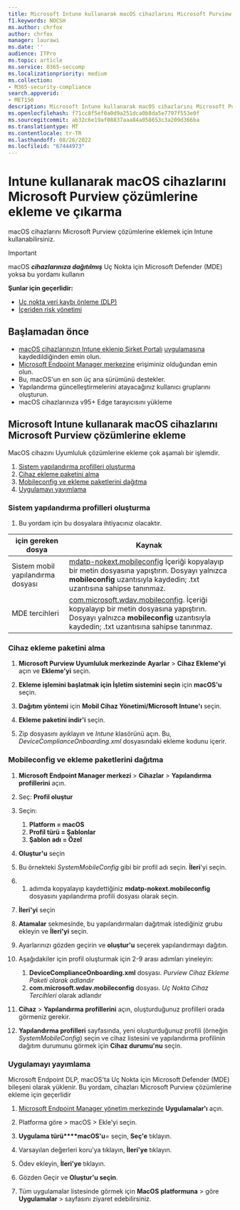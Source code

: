```yaml
---
title: Microsoft Intune kullanarak macOS cihazlarını Microsoft Purview çözümlerine ekleme ve çıkarma
f1.keywords: NOCSH
ms.author: chrfox
author: chrfox
manager: laurawi
ms.date: ''
audience: ITPro
ms.topic: article
ms.service: O365-seccomp
ms.localizationpriority: medium
ms.collection:
- M365-security-compliance
search.appverid:
- MET150
description: Microsoft Intune kullanarak macOS cihazlarını Microsoft Purview çözümlerine ekleme ve çıkarma hakkında bilgi edinin
ms.openlocfilehash: f71cc8f5ef0a0d9a251dca0b8da5e7797f553e0f
ms.sourcegitcommit: ab32c6e19af08837aaa84a058653c3a209d366ba
ms.translationtype: MT
ms.contentlocale: tr-TR
ms.lasthandoff: 08/26/2022
ms.locfileid: "67444973"
---
```

# <a name="onboard-and-offboard-macos-devices-into-microsoft-purview-solutions-using-intune"></a>Intune kullanarak macOS cihazlarını Microsoft Purview çözümlerine ekleme ve çıkarma

macOS cihazlarını Microsoft Purview çözümlerine eklemek için Intune kullanabilirsiniz.

> [!IMPORTANT]
> macOS ***cihazlarınıza dağıtılmış*** Uç Nokta için Microsoft Defender (MDE) yoksa bu yordamı kullanın

**Şunlar için geçerlidir:**

- [Uç nokta veri kaybı önleme (DLP)](./endpoint-dlp-learn-about.md)
- [İçeriden risk yönetimi](insider-risk-management.md)

## <a name="before-you-begin"></a>Başlamadan önce

- [macOS cihazlarınızın Intune eklenip Şirket Portalı](/mem/intune/fundamentals/deployment-guide-platform-macos) [uygulamasına](/mem/intune/user-help/enroll-your-device-in-intune-macos-cp) kaydedildiğinden emin olun. 
- [Microsoft Endpoint Manager merkezine](https://endpoint.microsoft.com/#home) erişiminiz olduğundan emin olun.
- Bu, macOS'un en son üç ana sürümünü destekler.
- Yapılandırma güncelleştirmelerini atayacağınız kullanıcı gruplarını oluşturun.
- macOS cihazlarınıza v95+ Edge tarayıcısını yükleme 


## <a name="onboard-macos-devices-into-microsoft-purview-solutions-using-microsoft-intune"></a>Microsoft Intune kullanarak macOS cihazlarını Microsoft Purview çözümlerine ekleme

MacOS cihazını Uyumluluk çözümlerine ekleme çok aşamalı bir işlemdir.

1. [Sistem yapılandırma profilleri oluşturma](#create-system-configuration-profiles)
1. [Cihaz ekleme paketini alma](#get-the-device-onboarding-package)
1. [Mobileconfig ve ekleme paketlerini dağıtma](#deploy-the-mobileconfig-and-onboarding-packages)
1. [Uygulamayı yayımlama](#publish-application)
<!--1. [Enable system extension](#enable-system-extension)-->


### <a name="create-system-configuration-profiles"></a>Sistem yapılandırma profilleri oluşturma

1. Bu yordam için bu dosyalara ihtiyacınız olacaktır. 

|için gereken dosya |Kaynak |
|---------|---------|
Sistem mobil yapılandırma dosyası | [mdatp-nokext.mobileconfig](https://github.com/microsoft/mdatp-xplat/blob/master/macos/mobileconfig/combined/mdatp-nokext.mobileconfig) İçeriği kopyalayıp bir metin dosyasına yapıştırın. Dosyayı yalnızca **mobileconfig** uzantısıyla kaydedin; .txt uzantısına sahipse tanınmaz.|
MDE tercihleri| [com.microsoft.wdav.mobileconfig](https://github.com/microsoft/mdatp-xplat/blob/master/macos/settings/data_loss_prevention/com.microsoft.wdav.mobileconfig). İçeriği kopyalayıp bir metin dosyasına yapıştırın. Dosyayı yalnızca **mobileconfig** uzantısıyla kaydedin; .txt uzantısına sahipse tanınmaz.

### <a name="get-the-device-onboarding-package"></a>Cihaz ekleme paketini alma

1. **Microsoft Purview Uyumluluk merkezinde** **Ayarlar** > **Cihaz Ekleme'yi** açın ve **Ekleme'yi** seçin.
 
1. **Ekleme işlemini başlatmak için İşletim sistemini seçin** için **macOS'u** seçin.
 
1. **Dağıtım yöntemi** için **Mobil Cihaz Yönetimi/Microsoft Intune'ı** seçin.
 
1. **Ekleme paketini indir'i** seçin. 

1. Zip dosyasını ayıklayın ve *Intune* klasörünü açın. Bu, *DeviceComplianceOnboarding.xml* dosyasındaki ekleme kodunu içerir.

<!--|accessibility |[accessibility.mobileconfig](https://github.com/microsoft/mdatp-xplat/blob/master/macos/mobileconfig/profiles/accessibility.mobileconfig)|
full disk access     |[fulldisk.mobileconfig](https://github.com/microsoft/mdatp-xplat/blob/master/macos/mobileconfig/profiles/fulldisk.mobileconfig)|
|Network filer| [netfilter.mobileconfig](https://github.com/microsoft/mdatp-xplat/blob/master/macos/mobileconfig/profiles/netfilter.mobileconfig)]
|System extensions |[sysext.mobileconfig](https://github.com/microsoft/mdatp-xplat/blob/master/macos/mobileconfig/profiles/sysext.mobileconfig)
|MDE preference     |[com.microsoft.wdav.mobileconfig](https://github.com/microsoft/mdatp-xplat/blob/master/macos/settings/data_loss_prevention/com.microsoft.wdav.mobileconfig)|
|MAU preference|[com.microsoft.autoupdate2.mobileconfig](https://github.com/microsoft/mdatp-xplat/blob/master/macos/settings/microsoft_auto_update/com.microsoft.autoupdate2.mobileconfig)|
|Installation package     |downloaded from the compliance portal **Installation package**, file name *\*wdav.pkg*\* |

> [!TIP]
> You can download the *.mobileconfig* files individually or in [single combined file](https://github.com/microsoft/mdatp-xplat/blob/master/macos/mobileconfig/combined/mdatp-nokext.mobileconfig) that contains:
> - accessibility.mobileconfig
> - fulldisk.mobileconfig
> - netfilter.mobileconfig
> - system extensions
>
>If any of these individual files is updated, you'd need to download the either the combined file again or the single updated file individually.-->

### <a name="deploy-the-mobileconfig-and-onboarding-packages"></a>Mobileconfig ve ekleme paketlerini dağıtma

1. **Microsoft Endpoint Manager merkezi** > **Cihazlar** > **Yapılandırma profillerini** açın.

1. Seç: **Profil oluştur** 

1. Seçin:
    1. **Platform = macOS**
    1. **Profil türü = Şablonlar**
    1. **Şablon adı = Özel**

1. **Oluştur'u** seçin

1. Bu örnekteki *SystemMobileConfig* gibi bir profil adı seçin. **İleri**'yi seçin.

1. 1. adımda kopyalayıp kaydettiğiniz **mdatp-nokext.mobileconfig** dosyasını yapılandırma profili dosyası olarak seçin.

1. **İleri'yi** seçin

1. **Atamalar** sekmesinde, bu yapılandırmaları dağıtmak istediğiniz grubu ekleyin ve **İleri'yi** seçin.

1. Ayarlarınızı gözden geçirin ve **oluştur'u** seçerek yapılandırmayı dağıtın.

1. Aşağıdakiler için profil oluşturmak için 2-9 arası adımları yineleyin:
    1. **DeviceComplianceOnboarding.xml** dosyası. *Purview Cihaz Ekleme Paketi olarak adlandır*
    1. **com.microsoft.wdav.mobileconfig** dosyası. *Uç Nokta Cihaz Tercihleri* olarak adlandır
 
1. **Cihaz** > **Yapılandırma profillerini** açın, oluşturduğunuz profilleri orada görmeniz gerekir.

1. **Yapılandırma profilleri** sayfasında, yeni oluşturduğunuz profili (örneğin *SystemMobileConfig*) seçin ve cihaz listesini ve yapılandırma profilinin dağıtım durumunu görmek için **Cihaz durumu'nu** seçin.

### <a name="publish-application"></a>Uygulamayı yayımlama

Microsoft Endpoint DLP, macOS'ta Uç Nokta için Microsoft Defender (MDE) bileşeni olarak yüklenir. Bu yordam, cihazları Microsoft Purview çözümlerine ekleme için geçerlidir

1. [Microsoft Endpoint Manager yönetim merkezinde](https://endpoint.microsoft.com/) **Uygulamalar'ı** açın.

1. Platforma göre > macOS > Ekle'yi seçin.

1. **Uygulama türü****macOS'u**= seçin, **Seç'e** tıklayın.

1. Varsayılan değerleri koru'ya tıklayın, **İleri'ye** tıklayın.

1. Ödev ekleyin, **İleri'ye** tıklayın.

1. Gözden Geçir ve **Oluştur'u seçin**.

1. Tüm uygulamalar listesinde görmek için **MacOS** **platformuna** \> göre **Uygulamalar** \> sayfasını ziyaret edebilirsiniz.

<!--## Offboard macOS devices using Intune PINGING PG FOR THIS PROCEDURE

> [!NOTE]
> Offboarding causes the device to stop sending sensor data to the portal but data from the device, including reference to any alerts it has had will be retained for up to six months.

1. In **Microsoft Endpoint Manager center**, open **Devices** > **Configuration profiles**, you should see your created profiles there.

1. In the **Configuration profiles** page, choose the *wdav.pkg.intunemac* profile.

1. Choose **Device status** to see a list of devices and the deployment status of the configuration profile

1. Open **Properties** and **Assignments**

1. Remove the group from the assignment. This will uninstall the *wdav.pkg.intunemac* package and offboard the macOS device from Compliance solutions.-->
